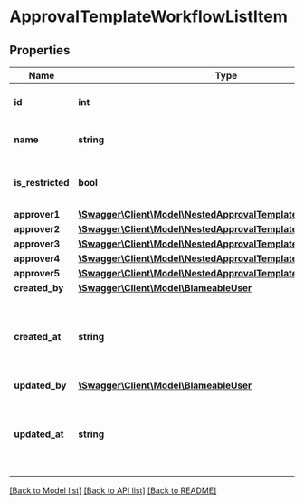 # ApprovalTemplateWorkflowListItem

## Properties
Name | Type | Description | Notes
------------ | ------------- | ------------- | -------------
**id** | **int** | The ID of this workflow. | [optional] 
**name** | **string** | Name of this workflow. | [optional] 
**is_restricted** | **bool** | Whether the workflow is restricted. | [optional] 
**approver1** | [**\Swagger\Client\Model\NestedApprovalTemplateApproverListItem**](NestedApprovalTemplateApproverListItem.md) |  | [optional] 
**approver2** | [**\Swagger\Client\Model\NestedApprovalTemplateApproverListItem**](NestedApprovalTemplateApproverListItem.md) |  | [optional] 
**approver3** | [**\Swagger\Client\Model\NestedApprovalTemplateApproverListItem**](NestedApprovalTemplateApproverListItem.md) |  | [optional] 
**approver4** | [**\Swagger\Client\Model\NestedApprovalTemplateApproverListItem**](NestedApprovalTemplateApproverListItem.md) |  | [optional] 
**approver5** | [**\Swagger\Client\Model\NestedApprovalTemplateApproverListItem**](NestedApprovalTemplateApproverListItem.md) |  | [optional] 
**created_by** | [**\Swagger\Client\Model\BlameableUser**](BlameableUser.md) |  | [optional] 
**created_at** | **string** | The creation date of the object in ATOM/ISO-8601 format | [optional] 
**updated_by** | [**\Swagger\Client\Model\BlameableUser**](BlameableUser.md) |  | [optional] 
**updated_at** | **string** | The creation date of the object in ATOM/ISO-8601 format | [optional] 

[[Back to Model list]](../README.md#documentation-for-models) [[Back to API list]](../README.md#documentation-for-api-endpoints) [[Back to README]](../README.md)



